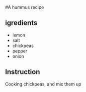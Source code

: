 #A hummus recipe
## igredients
* lemon
* salt
* chickpeas
* pepper
* onion
## Instruction 
Cooking chickpeas, and mix them up
